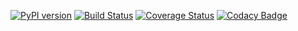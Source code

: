[![PyPI version](https://badge.fury.io/py/rapydo-http.svg)](https://badge.fury.io/py/rapydo-http) [![Build Status](https://travis-ci.org/rapydo/http-api.svg?branch=master)](https://travis-ci.org/rapydo/http-api) [![Coverage Status](https://coveralls.io/repos/github/rapydo/http-api/badge.svg?branch=master)](https://coveralls.io/github/rapydo/http-api?branch=master) [![Codacy Badge](https://api.codacy.com/project/badge/Grade/00cb49bbc1054098bba712231ebcefee)](https://app.codacy.com/app/rapydo/http-api?utm_source=github.com&utm_medium=referral&utm_content=rapydo/http-api&utm_campaign=Badge_Grade_Dashboard)
